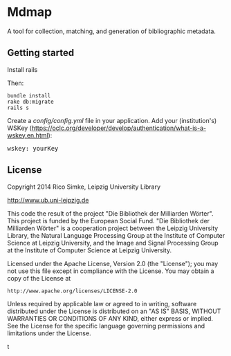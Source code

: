 # Mdmap

A tool for collection, matching, and generation of bibliographic metadata.

## Getting started

Install rails

Then:

    bundle install
    rake db:migrate
    rails s

Create a *config/config.yml* file in your application. Add your (institution's) WSKey (https://oclc.org/developer/develop/authentication/what-is-a-wskey.en.html):

<pre>
wskey: yourKey
</pre>  

 

## License

Copyright 2014 Rico Simke, Leipzig University Library

http://www.ub.uni-leipzig.de

This code the result of the project "Die Bibliothek der Milliarden Wörter".
This project is funded by the European Social Fund. "Die Bibliothek der
Milliarden Wörter" is a cooperation project between the Leipzig University
Library, the Natural Language Processing Group at the Institute of Computer
Science at Leipzig University, and the Image and Signal Processing Group
at the Institute of Computer Science at Leipzig University.

Licensed under the Apache License, Version 2.0 (the "License");
you may not use this file except in compliance with the License.
You may obtain a copy of the License at

    http://www.apache.org/licenses/LICENSE-2.0

Unless required by applicable law or agreed to in writing, software
distributed under the License is distributed on an "AS IS" BASIS,
WITHOUT WARRANTIES OR CONDITIONS OF ANY KIND, either express or implied.
See the License for the specific language governing permissions and
limitations under the License.

t
